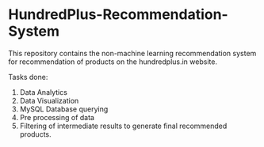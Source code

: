 # HundredPlus-Recommendation-System

This repository contains the non-machine learning recommendation system for recommendation of products on the hundredplus.in website.

Tasks done:
1. Data Analytics
2. Data Visualization
3. MySQL Database querying
4. Pre processing of data
5. Filtering of intermediate results to generate final recommended products.

